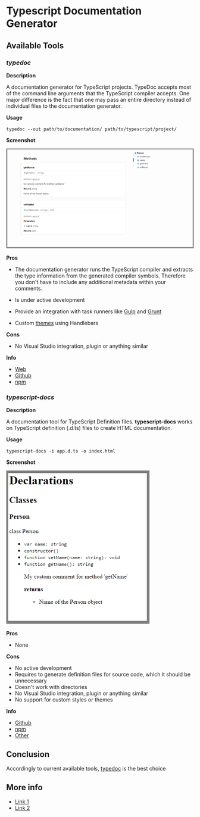 # Typescript Documentation Generator

## Available Tools

### ___typedoc___

__Description__ 

A documentation generator for TypeScript projects. TypeDoc accepts most of the command line arguments that the TypeScript compiler accepts. One major difference is the fact that one may pass an entire directory instead of individual files to the documentation generator.

__Usage__ 

```
typedoc --out path/to/documentation/ path/to/typescript/project/
```

__Screenshot__

![TypeDoc](img/typedoc.png)

__Pros__ 

- The documentation generator runs the TypeScript compiler and extracts the type information from the generated compiler 
symbols. Therefore you don't have to include any additional metadata within your comments.
- Is under active development
- Provide an integration with task runners like [Gulp](https://www.npmjs.org/package/gulp-typedoc/) and [Grunt](https://www.npmjs.org/package/grunt-typedoc/)

- Custom [themes](http://typedoc.io/themes/minimal/) using Handlebars

__Cons__ 

- No Visual Studio integration, plugin or anything similar

__Info__

- [Web](http://typedoc.io/)
- [Github](https://github.com/sebastian-lenz/typedoc)
- [npm](https://www.npmjs.com/package/typedoc)

### ___typescript-docs___

__Description__ 

A documentation tool for TypeScript Definition files. __typescript-docs__ works on TypeScript definition (.d.ts) files to create HTML documentation.

__Usage__

```
typescript-docs -i app.d.ts -o index.html
```

__Screenshot__

![TypeDoc](img/typescript-docs.png)

__Pros__ 

- None

__Cons__ 

- No active development
- Requires to generate definition files for source code, which it should be unnecessary
- Doesn't work with directories
- No Visual Studio integration, plugin or anything similar
- No support for custom styles or themes

__Info__

- [Github](https://github.com/paf31/typescript-docs)
- [npm](https://www.npmjs.com/package/typescript-docs)
- [Other](https://hackage.haskell.org/package/typescript-docs)

## Conclusion

Accordingly to current available tools, [typedoc](#typedoc) is the best choice

## More info

- [Link 1](http://n0n4m3.codingcorner.net/?p=28871)
- [Link 2](http://stackoverflow.com/questions/16263480/generate-documentation-for-typescript)
